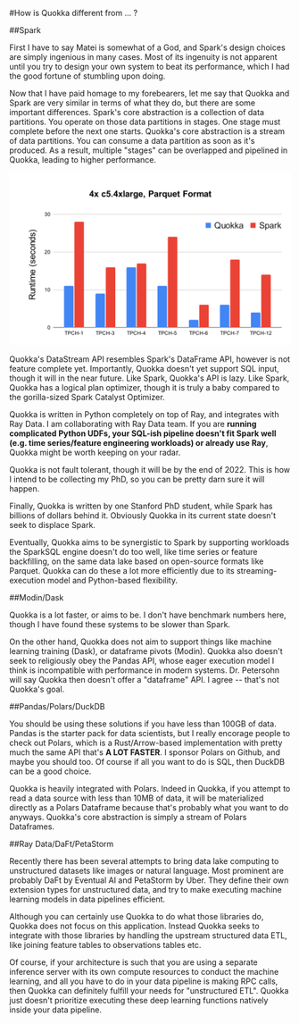 #How is Quokka different from ... ?

##Spark

First I have to say Matei is somewhat of a God, and Spark's design choices are simply ingenious in many cases. Most of its ingenuity is not apparent until you try to design your own system to beat its performance, which I had the good fortune of stumbling upon doing.

Now that I have paid homage to my forebearers, let me say that Quokka and Spark are very similar in terms of what they do, but there are some important differences. Spark's core abstraction is a collection of data partitions. You operate on those data partitions in stages. One stage must complete before the next one starts. Quokka's core abstraction is a stream of data partitions. You can consume a data partition as soon as it's produced. As a result, multiple "stages" can be overlapped and pipelined in Quokka, leading to higher performance.

![Quokka Stream](tpch-parquet.svg)

Quokka's DataStream API resembles Spark's DataFrame API, however is not feature complete yet. Importantly, Quokka doesn't yet support SQL input, though it will in the near future. Like Spark, Quokka's API is lazy. Like Spark, Quokka has a logical plan optimizer, though it is truly a baby compared to the gorilla-sized Spark Catalyst Optimizer.

Quokka is written in Python completely on top of Ray, and integrates with Ray Data. I am collaborating with Ray Data team. If you are **running complicated Python UDFs, your SQL-ish pipeline doesn't fit Spark well (e.g. time series/feature engineering workloads) or already use Ray**, Quokka might be worth keeping on your radar. 

Quokka is not fault tolerant, though it will be by the end of 2022. This is how I intend to be collecting my PhD, so you can be pretty darn sure it will happen.

Finally, Quokka is written by one Stanford PhD student, while Spark has billions of dollars behind it. Obviously Quokka in its current state doesn't seek to displace Spark.

Eventually, Quokka aims to be synergistic to Spark by supporting workloads the SparkSQL engine doesn't do too well, like time series or feature backfilling, on the same data lake based on open-source formats like Parquet. Quokka can do these a lot more efficiently due to its streaming-execution model and Python-based flexibility.

##Modin/Dask

Quokka is a lot faster, or aims to be. I don't have benchmark numbers here, though I have found these systems to be slower than Spark. 

On the other hand, Quokka does not aim to support things like machine learning training (Dask), or dataframe pivots (Modin). Quokka also doesn't seek to religiously obey the Pandas API, whose eager execution model I think is incompatible with performance in modern systems. Dr. Petersohn will say Quokka then doesn't offer a "dataframe" API. I agree -- that's not Quokka's goal.

##Pandas/Polars/DuckDB

You should be using these solutions if you have less than 100GB of data. Pandas is the starter pack for data scientists, but I really encorage people to check out Polars, which is a Rust/Arrow-based implementation with pretty much the same API that's **A LOT FASTER**. I sponsor Polars on Github, and maybe you should too. Of course if all you want to do is SQL, then DuckDB can be a good choice.

Quokka is heavily integrated with Polars. Indeed in Quokka, if you attempt to read a data source with less than 10MB of data, it will be materialized directly as a Polars Dataframe because that's probably what you want to do anyways. Quokka's core abstraction is simply a stream of Polars Dataframes.


##Ray Data/DaFt/PetaStorm

Recently there has been several attempts to bring data lake computing to unstructured datasets like images or natural language. Most prominent are probably DaFt by Eventual AI and PetaStorm by Uber. They define their own extension types for unstructured data, and try to make executing machine learning models in data pipelines efficient. 

Although you can certainly use Quokka to do what those libraries do, Quokka does not focus on this application. Instead Quokka seeks to integrate with those libraries by handling the upstream structured data ETL, like joining feature tables to observations tables etc. 

Of course, if your architecture is such that you are using a separate inference server with its own compute resources to conduct the machine learning, and all you have to do in your data pipeline is making RPC calls, then Quokka can definitely fulfill your needs for "unstructured ETL". Quokka just doesn't prioritize executing these deep learning functions natively inside your data pipeline.